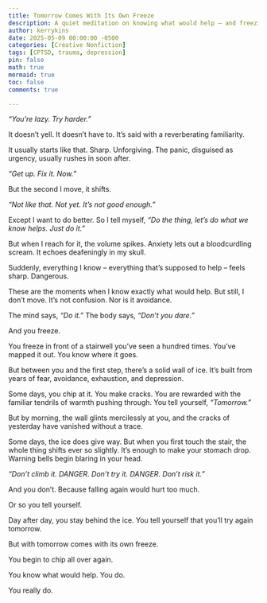 ```yaml
---
title: Tomorrow Comes With Its Own Freeze
description: A quiet meditation on knowing what would help — and freezing anyway.
author: kerrykins
date: 2025-05-09 00:00:00 -0500
categories: [Creative Nonfiction]
tags: [CPTSD, trauma, depression]
pin: false
math: true
mermaid: true
toc: false
comments: true

---
```


*“You’re lazy. Try harder.”* 

It doesn’t yell. It doesn’t have to. It’s said with a reverberating familiarity. 

It usually starts like that. 
Sharp. Unforgiving. 
The panic, disguised as urgency, usually rushes in soon after. 

*“Get up. Fix it. Now.”*

But the second I move, it shifts. 

*“Not like that. Not yet. It’s not good enough.”* 

Except I want to do better. 
So I tell myself, *“Do the thing, let’s do what we know helps. Just do it.”* 

But when I reach for it, the volume spikes. 
Anxiety lets out a bloodcurdling scream. 
It echoes deafeningly in my skull.

Suddenly, everything I know – everything that’s supposed to help – feels sharp. 
Dangerous. 

These are the moments when I know exactly what would help. 
But still, I don’t move. 
It’s not confusion. Nor is it avoidance. 

The mind says, *“Do it.”* 
The body says, *“Don’t you dare.”* 

And you freeze. 

You freeze in front of a stairwell you’ve seen a hundred times. 
You’ve mapped it out. You know where it goes. 

But between you and the first step, there’s a solid wall of ice. 
It’s built from years of fear, avoidance, exhaustion, and depression.  

Some days, you chip at it. You make cracks. 
You are rewarded with the familiar tendrils of warmth pushing through. 
You tell yourself, *“Tomorrow.”* 

But by morning, the wall glints mercilessly at you, and the cracks of yesterday have vanished without a trace. 

Some days, the ice does give way. 
But when you first touch the stair, the whole thing shifts ever so slightly. 
It’s enough to make your stomach drop. 
Warning bells begin blaring in your head. 

*“Don’t climb it. DANGER. Don’t try it. DANGER. Don’t risk it.”*

And you don’t. 
Because falling again would hurt too much. 

Or so you tell yourself.  

Day after day, you stay behind the ice. 
You tell yourself that you’ll try again tomorrow. 

But with tomorrow comes with its own freeze. 

You begin to chip all over again. 

You know what would help. 
You do. 

You really do. 


